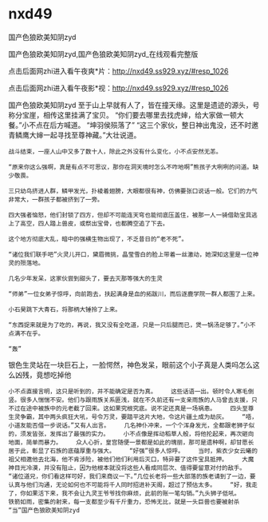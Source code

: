 # nxd49
国产色狼欧美知阴zyd

国产色狼欧美知阴zyd,国产色狼欧美知阴zyd_在线观看完整版

点击后面网zhi进入看午夜爽*片：http://nxd49.ss929.xyz/#resp_1026

点击后面网zhi进入看午夜影*视：http://nxd49.ss929.xyz/#resp_1026

国产色狼欧美知阴zyd    至于山上早就有人了，皆在撞天缘。这里是遗迹的源头，号称分宝崖，相传这里挂满了宝贝。    “你们要去哪里去找虎婶，给大家做一顿大餐。”小不点在后方喊道。    “坤羽侯殒落了”    “这三个家伙，整日神出鬼没，还不时邀青鳞鹰大婶一起寻找至尊神藏。”大壮说道。

    战斗结束，一座人山中又多了数十人，除此之外没有什么变化，小不点安然无恙。

    “原来你这么强啊，真是有点不可思议，那你在洞天境时怎么不咋地啊”熊孩子大咧咧的问道。缺少敬畏。

    三只幼鸟挤进人群，鳞甲发光，扑棱着翅膀，大眼都很有神，仿佛要张口说话一般。它们的力气非常大，一群孩子都被挤到了一旁。

    四大强者恼怒，他们封锁了四方，但却不可能连天穹也能彻底压盖住，被那一人一骑借助宝具逃上了高空，四人踏上兽皮，或祭出宝骨，也都腾空追了下去。

    这个地方彻底大乱，暗中的强横生物出现了，不乏昔日的“老不死”。

    “诸位我们联手吧”火灵儿开口，黛眉微挑，晶莹雪白的脸上带着一丝激动，她深知这里是一位神灵的殒落地。

    几名少年发呆，这家伙尝到甜头了，要去灭那等强大的生灵

    “师弟”一位女弟子惊呼，向前跑去，扶起满身是血的拓跋川，而后逐鹿学院一群人都围了上来。

    小石昊跳下大青石，将那柄大锤拎了上来。

    “东西捉来就是为了吃的，再说，我又没有全吃道，只是一只后腿而已，煲一锅汤足够了。”小不点满不在乎。

    “轰”

银色生灵站在一块巨石上，一脸愕然，神色发呆，眼前这个小子真是人类吗怎么这么凶残，竟想吃掉他

    小不点直接言明，这只是听到的，并不能确定是否为真。    这些话语一出。顿时令人寒毛倒竖。很多人惴惴不安。他们与跟雨族关系匪浅，就在不久前还有一支亲雨族的人马曾去支援，只不过在途中被族中的元老截了回来。这如果究根究底。说不定还真是一场祸患。    四头至尊生灵争霸，其中两头疯狂大吼，号令万灵，要踏平这片大地，令这片疆土成为劫灰。    “唔，小道友能否借一步说话。”又有人出言。    几名神仆冲来，一个个浑身发光，全都跟老狮子似的，须发皆张，发挥出了最强的实力。    小不点像是挥动稻草人般，将他抡起来，再次砸向地面，简单而暴力。    众人心折，皇宫随便一景都是如此的瑰丽，那可是遗种啊，却甘愿长居于此，彰显了石族的底蕴厚重与强大。    “好强”很多人惊呼。    当时，紫衣少女云曦的祖父相邀他去北海，他不肯涉险，被他们他们利用后灭口，特异要了这件宝具抵押。    大魔神目光冷漠，并没有阻止，因为他根本就没将这些人看成同层次、值得要留意对付的敌手。    “诸位道兄，你们看这样可好，我们来商议一下。”几位长老将一些大部落的族老请到了一边，要认真与他们沟通，无论如何也不可能将千人同时招进补天阁，超过了预估太多。    “好，我走了，你如果活下来，我不会让九灵王爷爷找你麻烦，此前的账一笔勾销。”九头狮子低吼。    铁箭如雨，密集的射来，每一支都至少有千斤重力，恐怖无比，就是一头巨兽也要被射杀    “当”国产色狼欧美知阴zyd
